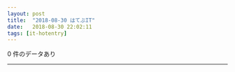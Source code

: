 ```yaml
---
layout: post
title:  "2018-08-30 はてぶIT"
date:   2018-08-30 22:02:11
tags: [it-hotentry]
---
```

0 件のデータあり

<hr>
